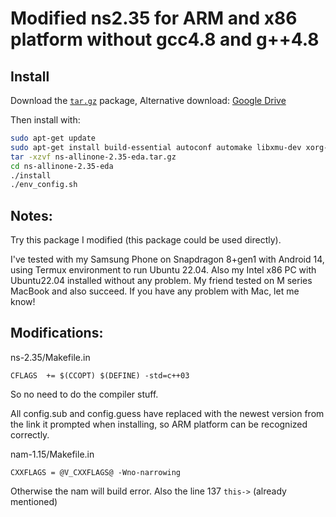 # Modified ns2.35 for ARM and x86 platform without gcc4.8 and g++4.8



## Install
Download the [`tar.gz`](ns-allinone-2.35-eda.tar.gz) package, 
Alternative download: [Google Drive](https://drive.google.com/file/d/1uldwUqbAjQJfaxkRmQYKze3cONfrxip9/view)

Then install with:

```bash
sudo apt-get update
sudo apt-get install build-essential autoconf automake libxmu-dev xorg-dev
tar -xzvf ns-allinone-2.35-eda.tar.gz
cd ns-allinone-2.35-eda
./install
./env_config.sh
```

## Notes:
Try this package I modified (this package could be used directly).

I've tested with my Samsung Phone on Snapdragon 8+gen1 with Android 14, using Termux environment to run Ubuntu 22.04. Also my Intel x86 PC with Ubuntu22.04 installed without any problem. My friend tested on M series MacBook and also succeed.
If you have any problem with Mac, let me know!

## Modifications:

ns-2.35/Makefile.in

`CFLAGS  += $(CCOPT) $(DEFINE) -std=c++03`

So no need to do the compiler stuff.

All config.sub and config.guess have replaced with the newest version from the link it prompted when installing, so ARM platform can be recognized correctly.

nam-1.15/Makefile.in

`CXXFLAGS = @V_CXXFLAGS@ -Wno-narrowing`

Otherwise the nam will build error.
Also the line 137 `this->` (already mentioned)
